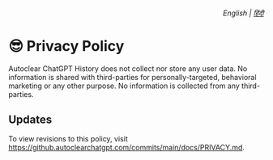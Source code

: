 <div align="right">
    <h6>
        <picture>
            <source type="image/svg+xml" media="(prefers-color-scheme: dark)" srcset="https://media.autoclearchatgpt.com/images/icons/earth/white/icon32.svg?latest">
            <img height=14 src="https://media.autoclearchatgpt.com/images/icons/earth/black/icon32.svg?latest">
        </picture>
        &nbsp;English |
        <a href="hi/PRIVACY.md">हिंदी</a>
    </h6>
</div>

# 😎 Privacy Policy

Autoclear ChatGPT History does not collect nor store any user data. No information is shared with third-parties for personally-targeted, behavioral marketing or any other purpose. No information is collected from any third-parties. 

## Updates

To view revisions to this policy, visit https://github.autoclearchatgpt.com/commits/main/docs/PRIVACY.md.
